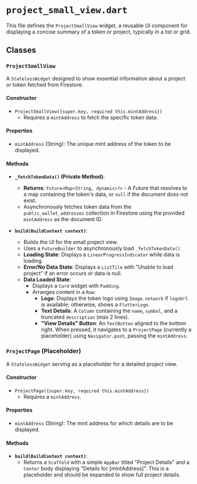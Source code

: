 # `project_small_view.dart`

This file defines the `ProjectSmallView` widget, a reusable UI component for displaying a concise summary of a token or project, typically in a list or grid.

## Classes

### `ProjectSmallView`

A `StatelessWidget` designed to show essential information about a project or token fetched from Firestore.

#### Constructor

* `ProjectSmallView({super.key, required this.mintAddress})`
    * Requires a `mintAddress` to fetch the specific token data.

#### Properties

* `mintAddress` (String): The unique mint address of the token to be displayed.

#### Methods

* **`_fetchTokenData()` (Private Method)**:
    * **Returns**: `Future<Map<String, dynamic>?>` - A Future that resolves to a map containing the token's data, or `null` if the document does not exist.
    * Asynchronously fetches token data from the `public_wallet_addresses` collection in Firestore using the provided `mintAddress` as the document ID.

* **`build(BuildContext context)`**:
    * Builds the UI for the small project view.
    * Uses a `FutureBuilder` to asynchronously load `_fetchTokenData()`.
    * **Loading State**: Displays a `LinearProgressIndicator` while data is loading.
    * **Error/No Data State**: Displays a `ListTile` with "Unable to load project" if an error occurs or data is null.
    * **Data Loaded State**:
        * Displays a `Card` widget with `Padding`.
        * Arranges content in a `Row`:
            * **Logo**: Displays the token logo using `Image.network` if `logoUrl` is available; otherwise, shows a `FlutterLogo`.
            * **Text Details**: A `Column` containing the `name`, `symbol`, and a truncated `description` (max 2 lines).
            * **"View Details" Button**: An `TextButton` aligned to the bottom right. When pressed, it navigates to a `ProjectPage` (currently a placeholder) using `Navigator.push`, passing the `mintAddress`.

### `ProjectPage` (Placeholder)

A `StatelessWidget` serving as a placeholder for a detailed project view.

#### Constructor

* `ProjectPage({super.key, required this.mintAddress})`
    * Requires a `mintAddress`.

#### Properties

* `mintAddress` (String): The mint address for which details are to be displayed.

#### Methods

* **`build(BuildContext context)`**:
    * Returns a `Scaffold` with a simple `AppBar` titled "Project Details" and a `Center` body displaying "Details for [mintAddress]". This is a placeholder and should be expanded to show full project details.